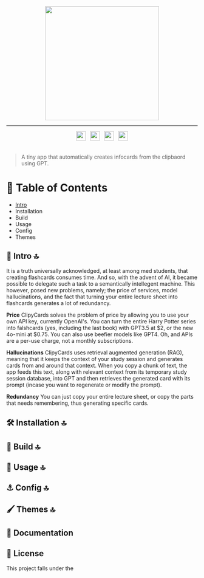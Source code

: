 
<div align="center" padding="5">
  <img src="https://github.com/user-attachments/assets/eed501b7-9b49-42a7-8e55-707df713c63e" width="300" />
  <hr>
  <img/ src="https://github.com/user-attachments/assets/480ddebe-2404-4a67-abe6-e3768e8224ee" height="25">&nbsp;&nbsp;
  <img/ src="https://github.com/user-attachments/assets/69c67088-dcaf-4074-aa70-8fc42cb5f018" height="25">&nbsp;&nbsp;
  <img/ src="https://github.com/user-attachments/assets/fd245e57-d5dc-42fc-a748-6e5f6864a872" height="25">&nbsp;&nbsp;
  <img/ src="https://github.com/user-attachments/assets/80d8a92d-04bb-4829-9073-85232107e4a3" height="25">
</div>
<br>

> A tiny app that automatically creates infocards from the clipbaord using GPT.

# 📖 Table of Contents
* [Intro](https://github.com/mohsilas/clipycards/edit/main/README.md#-intro-)
* Installation
* Build
* Usage
* Config
* Themes
## 📑 Intro 🔝
It is a truth universally acknowledged, at least among med students, that creating flashcards consumes time. And so, with the advent of AI, it became possible to delegate such a task to a semantically intellegent machine. This however, posed new problems, namely; the price of services, model hallucinations, and the fact that turning your entire lecture sheet into flashcards generates a lot of redundancy.

**Price** ClipyCards solves the problem of price by allowing you to use your own API key, currently OpenAI's. You can turn the entire Harry Potter series into falshcards (yes, including the last book) with GPT3.5 at $2, or the new 4o-mini at $0.75. You can also use beefier models like GPT4. Oh, and APIs are a per-use charge, not a monthly subscriptions.

**Hallucinations** ClipyCards uses retrieval augmented generation (RAG), meaning that it keeps the context of your study session and generates cards from and around that context. When you copy a chunk of text, the app feeds this text, along with relevant context from its temporary study session database, into GPT and then retrieves the generated card with its prompt (incase you want to regenerate or modify the prompt).

**Redundancy** You can just copy your entire lecture sheet, or copy the parts that needs remembering, thus generating specific cards.

## 🛠️ Installation 🔝

## 🧱 Build 🔝

## 🎠 Usage 🔝

## ⚓ Config 🔝

## 🖌️ Themes 🔝

## 📘 Documentation

## 🎫 License
This project falls under the 

